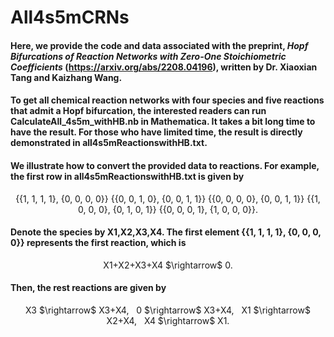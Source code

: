 # All4s5mCRNs
#### Here, we provide the code and data associated with the preprint, *Hopf Bifurcations of Reaction Networks with Zero-One Stoichiometric Coefficients* (https://arxiv.org/abs/2208.04196), written by Dr. Xiaoxian Tang and Kaizhang Wang.<br>
#### To get all chemical reaction networks with four species and five reactions that admit a Hopf bifurcation, the interested readers can run CalculateAll_4s5m_withHB.nb in Mathematica. It takes a bit long time to have the result. For those who have limited time, the result is directly demonstrated in all4s5mReactionswithHB.txt. <br>
#### We illustrate how to convert the provided data to reactions. For example, the first row in all4s5mReactionswithHB.txt is given by 
<p align="center">
{{1, 1, 1, 1}, {0, 0, 0, 0}}&nbsp;{{0, 0, 1, 0}, {0, 0, 1, 1}}&nbsp;{{0, 0, 0, 0}, {0, 0, 1, 1}}&nbsp;{{1, 0, 0, 0}, {0, 1, 0, 1}}&nbsp;{{0, 0, 0, 1}, {1, 0, 0, 0}}.</p>

#### Denote the species by X1,X2,X3,X4. The first element {{1, 1, 1, 1}, {0, 0, 0, 0}} represents the first reaction, which is 

<p align="center">
X1+X2+X3+X4 $\rightarrow$ 0.
</p>

#### Then, the rest reactions are given by

<p align="center">
X3 $\rightarrow$ X3+X4, &nbsp;&nbsp;0 $\rightarrow$ X3+X4, &nbsp;&nbsp;X1 $\rightarrow$ X2+X4, &nbsp;&nbsp;X4 $\rightarrow$ X1.
</p>
